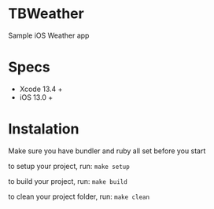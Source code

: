 # TBWeather
Sample iOS Weather app

# Specs
- Xcode 13.4 +
- iOS 13.0 +

# Instalation
Make sure you have bundler and ruby all set before you start

to setup your project, run:
`make setup`

to build your project, run:
`make build`

to clean your project folder, run:
`make clean`


